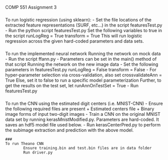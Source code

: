 COMP 551 Assignment 3

###
To run logistic regression (using sklearn):
	- Set the file locations of the extracted feature representations (SURF, etc...) in the script featuresTest.py
 	- Run the python script featuresTest.py
 	  Set the following variables to true in the script
			runLogReg = True
			transform = True
	  This will	run logistic regression across the given hard-coded parameters and data sets.

###
To run the implemented neural network
	Running the network on mock data
		- Run the script ffann.py 
		- Parameters can be set in the main() method of that script
	Running the network on the new image data 
		- Set the following parameters in featuresTest.py
			runLogReg = False
			transform = False
		- For hyper-parameter selection via cross-validation, also set
			crossvalidateAnn = True
		  Else, set it to false to run a specific model parameterization
		  Further, to get the results on the test set, let
		  	runAnnOnTestSet = True
		- Run featuresTest.py

###
To run the CNN using the estimated digit centers (i.e. MNIST-CNN)
	- Ensure the following required files are present
		+ Estimated centers file
		+ Binary image forms of input two-digit images
	- Train a CNN on the original MNIST data set by running kerasMnistModified.py.
	  Parameters are hard-coded. It saves an hdf5 model file used below.
	- Run kerasCenterPred.py to perform the subimage extraction and prediction with the above model.

	###
	To run Theano CNN
			Ensure training.bin and test.bin files are in data folder
			Run driver.py

